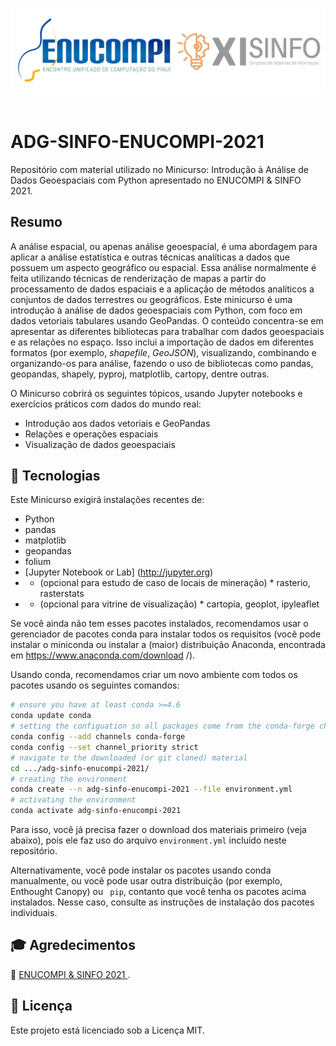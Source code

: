 <p align="center">
    <img src="./img/logos2021.png" width="600px"/><br><br>
</p>

# ADG-SINFO-ENUCOMPI-2021

Repositório com material utilizado no Minicurso: Introdução à Análise de Dados Geoespaciais com Python apresentado no ENUCOMPI & SINFO 2021.


## Resumo

A análise espacial, ou apenas análise geoespacial, é uma abordagem para aplicar a análise estatística e outras técnicas analíticas a dados que possuem um aspecto geográfico ou espacial. Essa análise normalmente é feita utilizando técnicas de renderização de mapas a partir do processamento de dados espaciais e a aplicação de métodos analíticos a conjuntos de dados terrestres ou geográficos. Este minicurso é uma introdução à análise de dados geoespaciais com Python, com foco em dados vetoriais tabulares usando GeoPandas. O conteúdo concentra-se em apresentar as diferentes bibliotecas para trabalhar com dados geoespaciais e as relações no espaço. Isso inclui a importação de dados em diferentes formatos (por exemplo, *shapefile*, *GeoJSON*), visualizando, combinando e organizando-os para análise, fazendo o uso de bibliotecas como pandas, geopandas, shapely, pyproj, matplotlib, cartopy, dentre outras.


O Minicurso cobrirá os seguintes tópicos, usando Jupyter notebooks e exercícios práticos com dados do mundo real:

- Introdução aos dados vetoriais e GeoPandas
- Relações e operações espaciais
- Visualização de dados geoespaciais


## 🧪 Tecnologias

Este Minicurso exigirá instalações recentes de:

- Python
- pandas
- matplotlib
- geopandas
- folium
- [Jupyter Notebook or Lab] (http://jupyter.org)
- * (opcional para estudo de caso de locais de mineração) * rasterio, rasterstats
- * (opcional para vitrine de visualização) * cartopia, geoplot, ipyleaflet

Se você ainda não tem esses pacotes instalados, recomendamos usar o gerenciador de pacotes conda para instalar todos os requisitos (você pode instalar o miniconda ou instalar a (maior) distribuição Anaconda, encontrada em https://www.anaconda.com/download /).

Usando conda, recomendamos criar um novo ambiente com todos os pacotes usando os seguintes comandos:

```bash
# ensure you have at least conda >=4.6
conda update conda
# setting the configuation so all packages come from the conda-forge channel
conda config --add channels conda-forge
conda config --set channel_priority strict
# navigate to the downloaded (or git cloned) material
cd .../adg-sinfo-enucompi-2021/
# creating the environment
conda create --n adg-sinfo-enucompi-2021 --file environment.yml
# activating the environment
conda activate adg-sinfo-enucompi-2021
```

Para isso, você já precisa fazer o download dos materiais primeiro (veja abaixo), pois ele faz uso do arquivo `environment.yml` incluído neste repositório.

Alternativamente, você pode instalar os pacotes usando conda manualmente, ou você pode usar outra distribuição (por exemplo, Enthought Canopy) ou `` pip``, contanto que você tenha os pacotes acima instalados. Nesse caso, consulte as instruções de instalação dos pacotes individuais.

## 🎓 Agredecimentos

🚀 <a href="https://sinfo2021.enucompi.com.br/" target="_blank">ENUCOMPI & SINFO 2021 </a>.


## 📝 Licença

Este projeto está licenciado sob a Licença MIT.